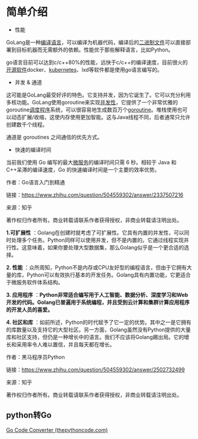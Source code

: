 # 简单介绍

* 性能

GoLang是一种[编译语言](https://www.zhihu.com/search?q=%E7%BC%96%E8%AF%91%E8%AF%AD%E8%A8%80&search_source=Entity&hybrid_search_source=Entity&hybrid_search_extra=%7B%22sourceType%22%3A%22answer%22%2C%22sourceId%22%3A2337507216%7D "编译语言")，可以编译为机器代码，编译后的[二进制文件](https://www.zhihu.com/search?q=%E4%BA%8C%E8%BF%9B%E5%88%B6%E6%96%87%E4%BB%B6&search_source=Entity&hybrid_search_source=Entity&hybrid_search_extra=%7B%22sourceType%22%3A%22answer%22%2C%22sourceId%22%3A2337507216%7D "二进制文件")可以直接部署到目标机器而无需额外的依赖。性能优于那些解释语言，比如Python。

go语言目前可以达到c/c++80%的性能，远快于c/c++的编译速度，目前很火的[开源软件](https://www.zhihu.com/search?q=%E5%BC%80%E6%BA%90%E8%BD%AF%E4%BB%B6&search_source=Entity&hybrid_search_source=Entity&hybrid_search_extra=%7B%22sourceType%22%3A%22answer%22%2C%22sourceId%22%3A2337507216%7D "开源软件")docker、[kubernetes](https://www.zhihu.com/search?q=kubernetes&search_source=Entity&hybrid_search_source=Entity&hybrid_search_extra=%7B%22sourceType%22%3A%22answer%22%2C%22sourceId%22%3A2337507216%7D "kubernetes")、lxd等软件都是使用go语言编写的。

* 并发 & 通道

这可能是GoLang最受好评的特色。它支持并发，因为它诞生了。它可以充分利用多核功能。GoLang使用goroutine来实现[并发性](https://www.zhihu.com/search?q=%E5%B9%B6%E5%8F%91%E6%80%A7&search_source=Entity&hybrid_search_source=Entity&hybrid_search_extra=%7B%22sourceType%22%3A%22answer%22%2C%22sourceId%22%3A2337507216%7D "并发性")，它提供了一个非常优雅的goroutine[调度程序](https://www.zhihu.com/search?q=%E8%B0%83%E5%BA%A6%E7%A8%8B%E5%BA%8F&search_source=Entity&hybrid_search_source=Entity&hybrid_search_extra=%7B%22sourceType%22%3A%22answer%22%2C%22sourceId%22%3A2337507216%7D "调度程序")系统，可以很容易地生成数百万个[goroutine](https://www.zhihu.com/search?q=goroutine&search_source=Entity&hybrid_search_source=Entity&hybrid_search_extra=%7B%22sourceType%22%3A%22answer%22%2C%22sourceId%22%3A2337507216%7D "goroutine")。堆栈使用也可以动态扩展/收缩，这使内存使用更加智能。这与Java线程不同，后者通常只允许创建数千个线程。

通道是 goroutines 之间通信的优先方式。

* 快速的编译时间

当前我们使用 Go 编写的最大[微服务](https://www.zhihu.com/search?q=%E5%BE%AE%E6%9C%8D%E5%8A%A1&search_source=Entity&hybrid_search_source=Entity&hybrid_search_extra=%7B%22sourceType%22%3A%22answer%22%2C%22sourceId%22%3A2337507216%7D "微服务")的编译时间只需 6 秒。相较于 Java 和 C++呆滞的编译速度，Go 的快速编译时间是一个主要的效率优势。

作者：Go语言入门到精通

链接：https://www.zhihu.com/question/504559302/answer/2337507216

来源：知乎

著作权归作者所有。商业转载请联系作者获得授权，非商业转载请注明出处。

**1.可扩展性** ：Golang在创建时就考虑了可扩展性。它具有内置的并发性，可以同时处理多个任务。Python同样可以使用并发，但不是内置的。它通过线程实现并行性。这意味着，如果你要处理大型数据集，那么Golang似乎是一个更合适的选择。

**2. 性能** ：众所周知，Python不是内存或CPU友好型的编程语言，但由于它拥有大量的库，Python可以有效执行基本的开发任务。Golang具有内置功能，它更适合于微服务软件体系结构。

**3. 应用程序** ：**Python非常适合编写用于人工智能、数据分析、深度学习和Web开发的代码。Golang已普遍用于系统编程，并且受到云计算和集群计算应用程序的开发人员的喜爱。**

**4. 社区和库** ：如前所述，Python的时代赋予了它一定的优势。其中之一是它拥有的库数量以及支持它的大型社区。另一方面，Golang虽然没有Python提供的大量库和社区支持，但仍是一种增长中的语言。我们不应该将Golang踢出局。它的增长和采用率令人难以置信，并且每天都在增长。

作者：黑马程序员Python

链接：https://www.zhihu.com/question/504559302/answer/2502732499

来源：知乎

著作权归作者所有。商业转载请联系作者获得授权，非商业转载请注明出处。

## python转Go

[Go Code Converter (thepythoncode.com)](https://thepythoncode.com/assistant/code-converter/go/)
